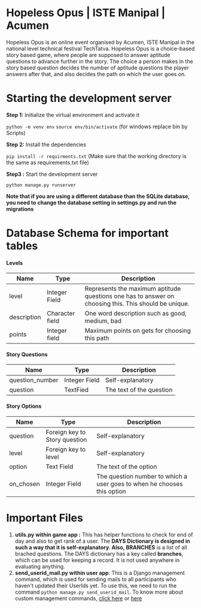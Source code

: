 # Hopeless Opus  | ISTE Manipal | Acumen
Hopeless Opus is an online event organised by Acumen, ISTE Manipal in the national level technical festival TechTatva.
Hopeless Opus is a choice-based story based game, where people are supposed to answer aptitude questions to advance further in the story. The choice a person makes in the story based question decides the number of aptitude questions the player answers after that, and also decides the path on which the user goes on.
# Starting the development server
**Step 1:**  Initialize the virtual environment and activate it

`python -m venv env` `source env/bin/activate` (for windows replace bin by Scripts)

**Step 2:** Install the dependencies

`pip install -r requirments.txt` 
(Make sure that the working directory is the same as requirements.txt file)

**Step3 :** Start the development server

`python manage.py runserver`

**Note that if you are using a different database than the SQLite database, you need to change the database setting in settings.py and run the migrations**

# Database Schema for important tables
#### Levels
|  Name | Type   | Description |
| ------------ | ------------ |------------ |
| level  | Integer Field  | Represents the maximum aptitude questions one has to answer on choosing this. This should be unique.|
|  description | Character field  | One word description such as good, medium, bad|
|  points | Integer field  |  Maximum points on gets for choosing this path|

#### Story Questions
|  Name | Type   | Description |
| ------------ | ------------ |------------ |
| question_number  | Integer Field  | Self-explanatory  |
|  question | TextFied  | The text of the question  |

#### Story Options
|  Name | Type   | Description |
| ------------ | ------------ |------------ |
|  question | Foreign key to Story question   | Self-explanatory  |
| level  | Foreign key to level  | Self-explanatory   |
|option  | Text Field  | The text of the option  |
| on_chosen  | Integer Field   | The question number to which a user goes to when he chooses this option |

# Important Files
1. **utils.py  within game app :** This has helper functions to check for end of day and also to get rank of a user.  The **DAYS **Dictionary is designed in such a way that it is self-explanatory. Also,** BRANCHES** is a list of all brached questions. The DAYS dictionary has a key called **branches**, which can be used for keeping a record. It is not used anywhere in evaluating anything.
2. **send_userid_mail.py within user app**:  This is a Django management command, which is used for sending mails to all participants who haven't updated their UserIds yet. To use this, we need to run the command `python manage.py send_userid_mail`. To know more about custom management commands, [click here](https://docs.djangoproject.com/en/3.1/howto/custom-management-commands/ "click here") or [here](https://simpleisbetterthancomplex.com/tutorial/2018/08/27/how-to-create-custom-django-management-commands.html "here")


